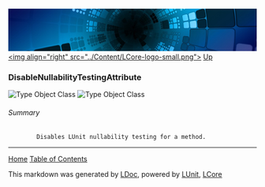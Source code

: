 ![](../Content/LCore-banner-small.png "")
[&lt;img align=&quot;right&quot; src=&quot;../Content/LCore-logo-small.png&quot;&gt;](../../README.md)
[Up](../L.md)

### DisableNullabilityTestingAttribute
![Type Object Class](http://b.repl.ca/v1/Type-Object%20Class-lightgrey.png "")
![Type Object Class](http://b.repl.ca/v1/Type-Object%20Class-lightgrey.png "")

###### Summary

            Disables LUnit nullability testing for a method.
            



---

[Home](../../README.md) [Table of Contents](../../TableOfContents.md)

This markdown was generated by [LDoc](https://github.com/CodeSingularity/LDoc), powered by [LUnit](https://github.com/CodeSingularity/LUnit), [LCore](https://github.com/CodeSingularity/LCore)
